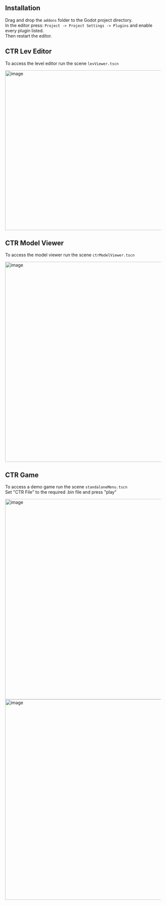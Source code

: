 
## Installation
Drag and drop the ```addons``` folder to the Godot project directory.   
In the editor press: ```Project -> Project Settings -> Plugins```  and enable every plugin listed.  
Then restart the editor.

## CTR Lev Editor

To access the level editor run the scene ```levViewer.tscn```

<img width="920" height="517" alt="image" src="https://github.com/user-attachments/assets/36c0fbc1-6aed-4990-81a0-1c59a6c24eb9" />


## CTR Model Viewer

To access the model viewer run the scene ```ctrModelViewer.tscn```

<img width="1149" height="647" alt="image" src="https://github.com/user-attachments/assets/265cf373-9c49-4e42-901e-4133e8ca02af" />

## CTR Game

To access a demo game run the scene ```standaloneMenu.tscn```  
Set "CTR File" to the required .bin file and press "play"

<img width="1152" height="648" alt="image" src="https://github.com/user-attachments/assets/c348b25c-87a2-4856-898a-1641b52cf1ef" />
<img width="1146" height="648" alt="image" src="https://github.com/user-attachments/assets/bf141395-7af5-49bf-83b1-61212ca3fd3e" />
